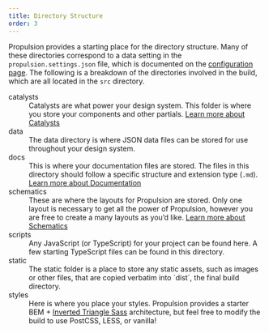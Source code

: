 ```yaml
---
title: Directory Structure
order: 3
---
```


Propulsion provides a starting place for the directory structure. Many of these directories correspond to a data setting in the `propulsion.settings.json` file, which is documented on the [configuration page](/docs/configuration). The following is a breakdown of the directories involved in the build, which are all located in the `src` directory.

<dl>
	<dt>catalysts</dt>
	<dd>Catalysts are what power your design system. This folder is where you store your components and other partials. <a href="/docs/catalysts">Learn more about Catalysts</a></dd>
	<dt>data</dt>
	<dd>The data directory is where JSON data files can be stored for use throughout your design system.</dd>
	<dt>docs</dt>
	<dd>This is where your documentation files are stored. The files in this directory should follow a specific structure and extension type (<code>.md</code>). <a href="/docs/documentation">Learn more about Documentation</a></dd>
	<dt>schematics</dt>
	<dd>These are where the layouts for Propulsion are stored. Only one layout is necessary to get all the power of Propulsion, however you are free to create a many layouts as you’d like. <a href="/docs/schematics">Learn more about Schematics</a></dd>
	<dt>scripts</dt>
	<dd>Any JavaScript (or TypeScript) for your project can be found here. A few starting TypeScript files can be found in this directory.</dd>
	<dt>static</dt>
	<dd>The static folder is a place to store any static assets, such as images or other files, that are copied verbatim into `dist`, the final build directory.</dd>
	<dt>styles</dt>
	<dd>Here is where you place your styles. Propulsion provides a starter BEM + <a href="https://www.xfive.co/blog/itcss-scalable-maintainable-css-architecture/">Inverted Triangle Sass</a> architecture, but feel free to modify the build to use PostCSS, LESS, or vanilla!</dd>
</dl>
